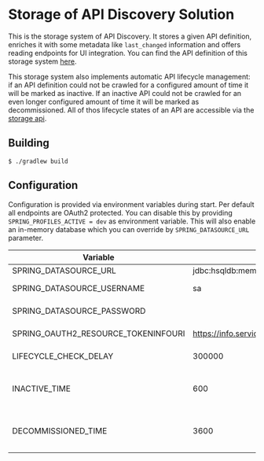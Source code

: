 # Storage of API Discovery Solution

This is the storage system of API Discovery. It stores a given API definition, enriches it
with some metadata like `last_changed` information and offers reading endpoints for UI integration.
You can find the API definition of this storage system [here](src/main/resources/api/storage-api.yaml).

This storage system also implements automatic API lifecycle management: if an API definition could
not be crawled for a configured amount of time it will be marked as inactive. If an inactive API
could not be crawled for an even longer configured amount of time it will be marked as decommissioned.
All of thos lifecycle states of an API are accessible via the [storage api](src/main/resources/api/storage-api.yaml).


## Building

    $ ./gradlew build


## Configuration

Configuration is provided via environment variables during start. Per default all endpoints are OAuth2 protected.
You can disable this by providing `SPRING_PROFILES_ACTIVE = dev` as environment variable. This will also enable
an in-memory database which you can override by `SPRING_DATASOURCE_URL` parameter.

Variable                            | Default                                     | Description
----------------------------------- | ------------------------------------------- | -----------
SPRING_DATASOURCE_URL               | jdbc:hsqldb:mem:storage;sql.syntax_pgs=true | Database URL
SPRING_DATASOURCE_USERNAME          | sa                                          | Database Username
SPRING_DATASOURCE_PASSWORD          |                                             | Database User Password
SPRING_OAUTH2_RESOURCE_TOKENINFOURI | https://info.services.auth.zalando.com/oauth2/tokeninfo | OAuth2 Token Info endpoint
LIFECYCLE_CHECK_DELAY               | 300000                                      | Interval of crawling in ms
INACTIVE_TIME                       | 600                                         | Seconds after an active API is marked as inactive
DECOMMISSIONED_TIME                 | 3600                                        | Seconds after an inactive API is marked as decomissioned
